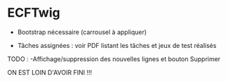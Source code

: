 # ECFTwig
 
- Bootstrap nécessaire (carrousel à appliquer)

- Tâches assignées : voir PDF listant les tâches et jeux de test réalisés

TODO : -Affichage/suppression des nouvelles lignes et bouton Supprimer

ON EST LOIN D'AVOIR FINI !!!